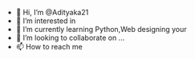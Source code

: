 - 👋 Hi, I’m @Adityaka21
- 👀 I’m interested in 
- 🌱 I’m currently learning Python,Web designing your
- 💞️ I’m looking to collaborate on ...
- 📫 How to reach me 

<!---
Adityaka21/Adityaka21 is a ✨ special ✨ repository because its `README.md` (this file) appears on your GitHub profile.
You can click the Preview link to take a look at your changes.
--->
